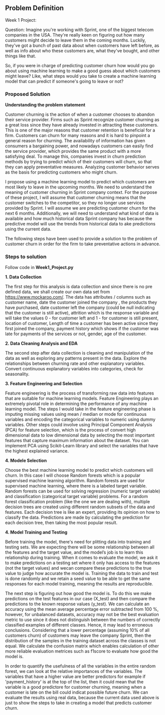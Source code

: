 ## Problem Definition

Week 1 Project:

Question: Imagine you're working with Sprint, one of the biggest telecom companies in the USA. They're really keen on figuring out how many customers might decide to leave them in the coming months. Luckily, they've got a bunch of past data about when customers have left before, as well as info about who these customers are, what they've bought, and other things like that.

So, if you were in charge of predicting customer churn how would you go about using machine learning to make a good guess about which customers might leave? Like, what steps would you take to create a machine learning model that can predict if someone's going to leave or not?

### Proposed Solution

**Understanding the problem statement**

Customer churning is the action of when a customer chooses to abandon their service provider. Firms such as Sprint recognize customer churning as a great loss since they have already invested in attracting these customers. This is one of the major reasons that customer retention is beneficial for a firm. Customers can churn for many reasons and it is hard to pinpoint a general reason for churning. The availability of information has given consumers a bargaining power, and nowadays customers can easily find the service provider, which provides the same product with a more satisfying deal.
To manage this, companies invest in churn prediction methods by trying to predict which of their customers
will churn, so that they can apply preventative measures. Analyzing customer behavior serves as the basis for predicting customers who might churn.

I propose using a machine learning model to predict which customers are most likely to leave in the upcoming months. We need to understand the meaning of customer churning in Sprint company context. For the purpose of these project, I will assume that customer churning means that the customer switches to the competitor, so they no longer use services provided by Sprint. I will assume we are predicting customer churn for the next 6 months. Additionally, we will need to understand what kind of data is available and how much historical data Sprint company has because the predictive model will use the trends from historical data to ake predictions using the current data.

The following steps have been used to provide a solution to the problem of customer churn in order for the firm to take preventative actions in advance.

### Steps to solution

Follow code in __Week1_Project.py__

**1. Data Collection**

The first step for this analysis is data collection and since there is no pre defined data, we shall create our own data set from https://www.mockaroo.com/.
The data has attributes / columns such as customer name, date the customer joined the company , the products they have purchased, date customer left the company (could be null indicating that the customer is still active), attrition which is the response variable and will take the values 0 - for customer left and 1 - for customer is still present, location of customer, Length of time a customer has been active since they first joined the company, payment history which shows if the customer was late for payments of the services or not, gender, age of the customer.

**2. Data Cleaning Analysis and EDA**

The second step after data collection is cleaning and manipulation of the data as well as exploring any patterns present in the data. Explore the relationships between churning rate and other explanatory variables. Convert continuous explanatory variables into categories, check for seasonality.

**3. Feature Engineering and Selection**

Feature engineering is the process of transforming raw data into features that are suitable for machine learning models. Feature Engineering plays an extremely pivotal role in determining the performance of any machine learning model. The steps I would take in the feature engineering phase is imputing missing values using mean / median or mode for continuous variables and encoding the categorical variables to numeric using  dummy variables. Other steps could involve using Principal Component Analysis (PCA) for feature selection, which is the process of convert high dimensional data to low dimensional data by selecting the most important features that capture maximum information about the dataset. You can implement PCA using 
Scikit-Learn library and select the variables that have the highest explained variance.

**4. Modele Selection**

Choose the best machine learning model to predict which customers will churn. In this case I will choose Random forests which is a popular supervised machine learning algorithm. Random forests are used for supervised machine learning, where there is a labeled target variable.
Random forests can be used for solving regression (numeric target variable) and classification (categorical target variable) problems.
For a random forest classification problem (like the one we are dealing with), multiple decision trees are created using different random subsets of the data and features. Each decision tree is like an expert, providing its opinion on how to classify the data. Predictions are made by calculating the prediction for each decision tree, then taking the most popular result. 


**4. Model Training and Testing**

Before training the model, there's need for plitting data into training and testing sets. We are expecting there will be some relationship between all the features and the target value, and the model’s job is to learn this relationship during training. When it comes to evaluate the model, we ask it to make predictions on a testing set where it only has access to the features (not the target values) and  wecan compare these predictions to the true value to judge how accurate the model is. Training the data to train and test is done randomly and we retain a seed value to be able to get the same responses for each model training, meaning the results are reproducible.

The next step is figuring out how good the model is. To do this we make predictions on the test features in our case (X_test) and then compare the predictions to the known response values (y_test).
We can calculate an accuracy using the mean average percentage error subtracted from 100 %, however, for unbalanced datasets, accuracy may not be the best evaluation metric to use  since it does not distinguish between the numbers of correctly classified examples of different classes. Hence, it may lead to erroneous conclusions. Considering that a lower percentage (assuming 10% of all customers churn) of customers may leave the company Sprint, then the distribution of the samples in the training dataset across the classes is not equal. We calculate the confusion matrix which enables calculation of other  more reliable evaluation metrices such as f1score to evaluate how good the model is.

In order to quantify the usefulness of all the variables in the entire random forest, we can look at the relative importances of the variables. The variables that have a higher value are better predictors for example if 'payment_history' is at the top of the list, then it could mean that the variable is a good predictore for customer churning, meaning when a customer is late on the bill could indicat possible future churn. We can evaluate the results using real data, because the current data used above is just to show the steps to take in creating a model that predicts customer churn.

